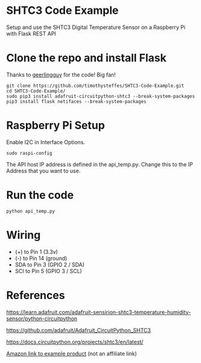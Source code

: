# SHTC3 Code Example
Setup and use the SHTC3 Digital Temperature Sensor on a Raspberry Pi with Flask REST API

# Clone the repo and install Flask

Thanks to [geerlingguy](https://github.com/geerlingguy) for the code! Big fan!

````
git clone https://github.com/timothysteffes/SHTC3-Code-Example.git
cd SHTC3-Code-Example/
sudo pip3 install adafruit-circuitpython-shtc3 --break-system-packages
pip3 install flask netifaces --break-system-packages
````

# Raspberry Pi Setup

Enable I2C in Interface Options.

````
sudo raspi-config
````
The API host IP address is defined in the api_temp.py. Change this to the IP Address that you want to use.

# Run the code

````
python api_temp.py
````

# Wiring

* (+) to Pin 1 (3.3v)
* (-) to Pin 14 (ground)
* SDA to Pin 3 (GPIO 2 / SDA)
* SCI to Pin 5 (GPIO 3 / SCL)

# References
https://learn.adafruit.com/adafruit-sensirion-shtc3-temperature-humidity-sensor/python-circuitpython

https://github.com/adafruit/Adafruit_CircuitPython_SHTC3

https://docs.circuitpython.org/projects/shtc3/en/latest/

[Amazon link to example product](https://www.amazon.com/dp/B08ZMWHT8M?ref_=cm_sw_r_cp_ud_dp_D1N9N92FZS8VWPVQN4NQ) (not an affiliate link)
